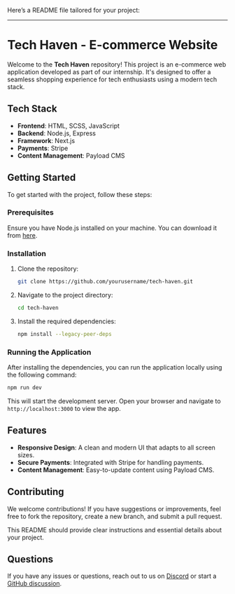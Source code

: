 Here’s a README file tailored for your project:

---

# Tech Haven - E-commerce Website

Welcome to the **Tech Haven** repository! This project is an e-commerce web application developed as part of our internship. It's designed to offer a seamless shopping experience for tech enthusiasts using a modern tech stack.

## Tech Stack

- **Frontend**: HTML, SCSS, JavaScript
- **Backend**: Node.js, Express
- **Framework**: Next.js
- **Payments**: Stripe
- **Content Management**: Payload CMS

## Getting Started

To get started with the project, follow these steps:

### Prerequisites

Ensure you have Node.js installed on your machine. You can download it from [here](https://nodejs.org/).

### Installation

1. Clone the repository:

   ```bash
   git clone https://github.com/yourusername/tech-haven.git
   ```

2. Navigate to the project directory:

   ```bash
   cd tech-haven
   ```

3. Install the required dependencies:

   ```bash
   npm install --legacy-peer-deps
   ```

### Running the Application

After installing the dependencies, you can run the application locally using the following command:

```bash
npm run dev
```

This will start the development server. Open your browser and navigate to `http://localhost:3000` to view the app.

## Features

- **Responsive Design**: A clean and modern UI that adapts to all screen sizes.
- **Secure Payments**: Integrated with Stripe for handling payments.
- **Content Management**: Easy-to-update content using Payload CMS.

## Contributing

We welcome contributions! If you have suggestions or improvements, feel free to fork the repository, create a new branch, and submit a pull request.



This README should provide clear instructions and essential details about your project.
## Questions

If you have any issues or questions, reach out to us on [Discord](https://discord.com/invite/payload) or start a [GitHub discussion](https://github.com/payloadcms/payload/discussions).

